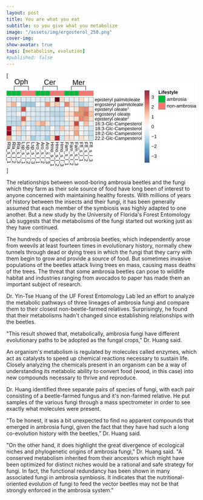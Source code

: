 ```yaml
---
layout: post
title: You are what you eat
subtitle: so you give what you metabolize
image: "/assets/img/ergosterol_250.png"
cover-img:
show-avatar: true
tags: [metabolism, evolution]
#published: false
---
```


[![ergosterol heatmap](/assets/img/ergosterol_250.png)]

The relationships between wood-boring ambrosia beetles and the fungi which they farm as their sole source of food have long been of interest to anyone concerned with maintaining healthy forests. With millions of years of history between the insects and their fungi, it has been generally assumed that each member of the symbiosis was highly adapted to one another. But a new study by the University of Florida's Forest Entomology Lab suggests that the metabolisms of the fungi started out working just as they have continued.

The hundreds of species of ambrosia beetles, which independently arose from weevils at least fourteen times in evolutionary history, normally chew tunnels through dead or dying trees in which the fungi that they carry with them begin to grow and provide a source of food. But sometimes invasive populations of the beetles attack living trees en mass, causing mass deaths of the trees. The threat that some ambrosia beetles can pose to wildlife habitat and industries ranging from avocados to paper has made them an important subject of research.

Dr. Yin-Tse Huang of the UF Forest Entomology Lab led an effort to analyze the metabolic pathways of three lineages of ambrosia fungi and compare them to their closest non-beetle-farmed relatives. Surprisingly, he found that their metabolisms hadn't changed since establishing relationships with the beetles.

"This result showed that, metabolically, ambrosia fungi have different evolutionary paths to be adopted as the fungal crops," Dr. Huang said.

An organism's metabolism is regulated by molecules called enzymes, which act as catalysts to speed up chemical reactions necessary to sustain life. Closely analyzing the chemicals present in an organism can be a way of understanding its metabolic ability to convert food (wood, in this case) into new compounds necessary to thrive and reproduce.

Dr. Huang identified three separate pairs of species of fungi, with each pair consisting of a beetle-farmed fungus and it's non-farmed relative. He put samples of the various fungi through a mass spectrometer in order to see exactly what molecules were present. 

"To be honest, it was a bit unexpected to find no apparent compounds that emerged in ambrosia fungi, given the fact that they have had such a long co-evolution history with the beetles,” Dr. Huang said.


"On the other hand, it does highlight the great divergence of ecological niches and phylogenetic origins of ambrosia fungi," Dr. Huang said. "A conserved metabolism inherited from their ancestors which might have been optimized for distinct niches would be a rational and safe strategy for fungi. In fact, the functional redundancy has been shown in many associated fungi in ambrosia symbiosis. It indicates that the nutritional-oriented evolution of fungi to feed the vector beetles may not be that strongly enforced in the ambrosia system."
